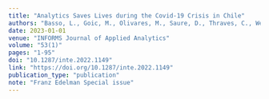 ```yaml
---
title: "Analytics Saves Lives during the Covid-19 Crisis in Chile"
authors: "Basso, L., Goic, M., Olivares, M., Saure, D., Thraves, C., Weintraub, G., et al."
date: 2023-01-01
venue: "INFORMS Journal of Applied Analytics"
volume: "53(1)"
pages: "1-95"
doi: "10.1287/inte.2022.1149"
link: "https://doi.org/10.1287/inte.2022.1149"
publication_type: "publication"
note: "Franz Edelman Special issue"
---
```

